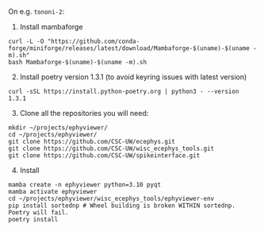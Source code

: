 On e.g. `tononi-2`:

1. Install mambaforge
```
curl -L -O "https://github.com/conda-forge/miniforge/releases/latest/download/Mambaforge-$(uname)-$(uname -m).sh"
bash Mambaforge-$(uname)-$(uname -m).sh
```
2. Install poetry version 1.3.1 (to avoid keyring issues with latest version)
```
curl -sSL https://install.python-poetry.org | python3 - --version 1.3.1
```
3. Clone all the repositories you will need:
```
mkdir ~/projects/ephyviewer/
cd ~/projects/ephyviewer/
git clone https://github.com/CSC-UW/ecephys.git
git clone https://github.com/CSC-UW/wisc_ecephys_tools.git
git clone https://github.com/CSC-UW/spikeinterface.git
```
4. Install
```
mamba create -n ephyviewer python=3.10 pyqt
mamba activate ephyviewer
cd ~/projects/ephyviewer/wisc_ecephys_tools/ephyviewer-env
pip install sortednp # Wheel building is broken WITHIN sortednp. Poetry will fail.
poetry install
```